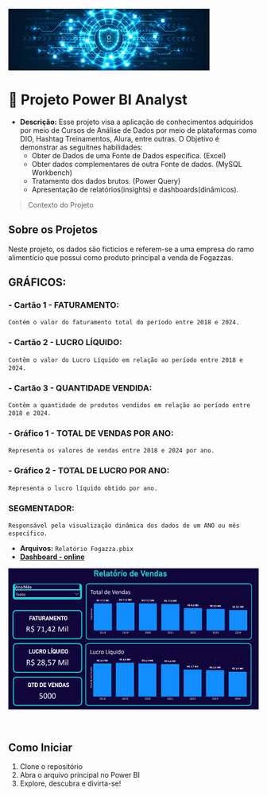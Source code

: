 ![](/banner_dados.jpg)

# 🚀 Projeto Power BI Analyst

- **Descrição:** Esse projeto visa a aplicação de conhecimentos adquiridos por meio de Cursos de Análise de Dados por meio de plataformas como DIO, Hashtag Treinamentos, Alura, entre outras. O Objetivo é demonstrar as seguitnes habilidades:
    - Obter de Dados de uma Fonte de Dados específica. (Excel)
    - Obter dados complementares de outra Fonte de dados. (MySQL Workbench)
    - Tratamento dos dados brutos. (Power Query)
    - Apresentação de relatórios(insights) e dashboards(dinâmicos).


>Contexto do Projeto
## Sobre os Projetos
Neste projeto, os dados são ficticios e referem-se a uma empresa do ramo alimentício que possui como produto principal a venda de Fogazzas.


## GRÁFICOS:
### - Cartão 1 - FATURAMENTO: 
    Contém o valor do faturamento total do período entre 2018 e 2024.

### - Cartão 2 - LUCRO LÍQUIDO: 
    Contêm o valor do Lucro Líquido em relação ao período entre 2018 e 2024.

### - Cartão 3 - QUANTIDADE VENDIDA: 
    Contêm a quantidade de produtos vendidos em relação ao período entre 2018 e 2024.

### - Gráfico 1 - TOTAL DE VENDAS POR ANO: 
    Representa os valores de vendas entre 2018 e 2024 por ano.

### - Gráfico 2 - TOTAL DE LUCRO POR ANO: 
    Representa o lucro líquido obtido por ano.


### SEGMENTADOR: 
    Responsável pela visualização dinâmica dos dados de um ANO ou mês específico.

- **Arquivos:** `Relatório Fogazza.pbix`
- [**Dashboard - online**](https://app.powerbi.com/groups/me/reports/bb7e4b99-a8c7-447f-873d-0fb1f9e74a36/96b5ed342032a3a04654?redirectedFromSignup=1&experience=power-bi)


![Captura de Tela](/Faturamento.png)

<br/>

## Como Iniciar

1. Clone o repositório
2. Abra o arquivo principal no Power BI
3. Explore, descubra e divirta-se!
